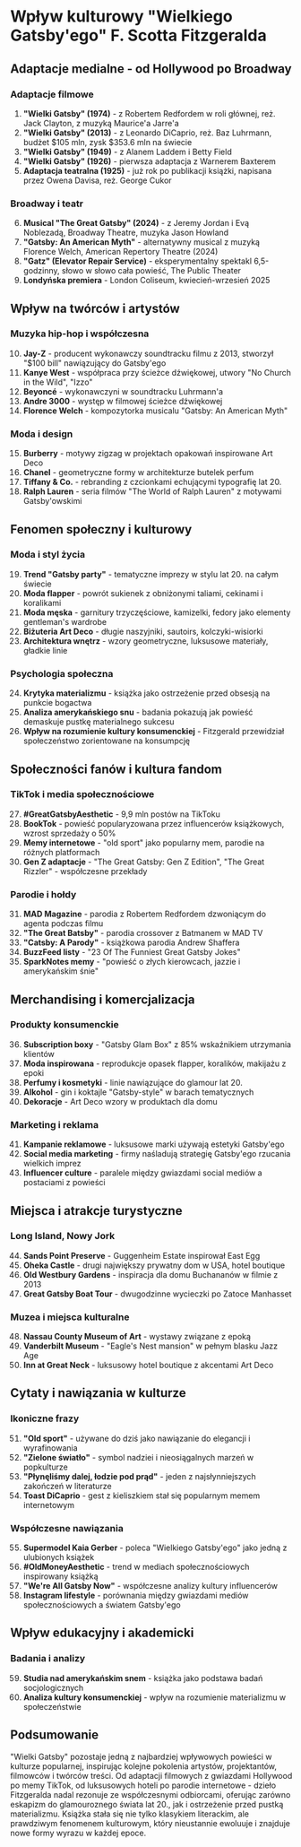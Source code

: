 # Wpływ kulturowy "Wielkiego Gatsby'ego" F. Scotta Fitzgeralda

## Adaptacje medialne - od Hollywood po Broadway

### Adaptacje filmowe
1. **"Wielki Gatsby" (1974)** - z Robertem Redfordem w roli głównej, reż. Jack Clayton, z muzyką Maurice'a Jarre'a
2. **"Wielki Gatsby" (2013)** - z Leonardo DiCaprio, reż. Baz Luhrmann, budżet $105 mln, zysk $353.6 mln na świecie
3. **"Wielki Gatsby" (1949)** - z Alanem Laddem i Betty Field
4. **"Wielki Gatsby" (1926)** - pierwsza adaptacja z Warnerem Baxterem
5. **Adaptacja teatralna (1925)** - już rok po publikacji książki, napisana przez Owena Davisa, reż. George Cukor

### Broadway i teatr
6. **Musical "The Great Gatsby" (2024)** - z Jeremy Jordan i Evą Noblezadą, Broadway Theatre, muzyka Jason Howland
7. **"Gatsby: An American Myth"** - alternatywny musical z muzyką Florence Welch, American Repertory Theatre (2024)
8. **"Gatz" (Elevator Repair Service)** - eksperymentalny spektakl 6,5-godzinny, słowo w słowo cała powieść, The Public Theater
9. **Londyńska premiera** - London Coliseum, kwiecień-wrzesień 2025

## Wpływ na twórców i artystów

### Muzyka hip-hop i współczesna
10. **Jay-Z** - producent wykonawczy soundtracku filmu z 2013, stworzył "$100 bill" nawiązujący do Gatsby'ego
11. **Kanye West** - współpraca przy ścieżce dźwiękowej, utwory "No Church in the Wild", "Izzo"
12. **Beyoncé** - wykonawczyni w soundtracku Luhrmann'a
13. **Andre 3000** - występ w filmowej ścieżce dźwiękowej
14. **Florence Welch** - kompozytorka musicalu "Gatsby: An American Myth"

### Moda i design
15. **Burberry** - motywy zigzag w projektach opakowań inspirowane Art Deco
16. **Chanel** - geometryczne formy w architekturze butelek perfum
17. **Tiffany & Co.** - rebranding z czcionkami echującymi typografię lat 20.
18. **Ralph Lauren** - seria filmów "The World of Ralph Lauren" z motywami Gatsby'owskimi

## Fenomen społeczny i kulturowy

### Moda i styl życia
19. **Trend "Gatsby party"** - tematyczne imprezy w stylu lat 20. na całym świecie
20. **Moda flapper** - powrót sukienek z obniżonymi taliami, cekinami i koralikami
21. **Moda męska** - garnitury trzyczęściowe, kamizelki, fedory jako elementy gentleman's wardrobe
22. **Biżuteria Art Deco** - długie naszyjniki, sautoirs, kolczyki-wisiorki
23. **Architektura wnętrz** - wzory geometryczne, luksusowe materiały, gładkie linie

### Psychologia społeczna
24. **Krytyka materializmu** - książka jako ostrzeżenie przed obsesją na punkcie bogactwa
25. **Analiza amerykańskiego snu** - badania pokazują jak powieść demaskuje pustkę materialnego sukcesu
26. **Wpływ na rozumienie kultury konsumenckiej** - Fitzgerald przewidział społeczeństwo zorientowane na konsumpcję

## Społeczności fanów i kultura fandom

### TikTok i media społecznościowe
27. **#GreatGatsbyAesthetic** - 9,9 mln postów na TikToku
28. **BookTok** - powieść popularyzowana przez influencerów książkowych, wzrost sprzedaży o 50%
29. **Memy internetowe** - "old sport" jako popularny mem, parodie na różnych platformach
30. **Gen Z adaptacje** - "The Great Gatsby: Gen Z Edition", "The Great Rizzler" - współczesne przekłady

### Parodie i hołdy
31. **MAD Magazine** - parodia z Robertem Redfordem dzwoniącym do agenta podczas filmu
32. **"The Great Batsby"** - parodia crossover z Batmanem w MAD TV
33. **"Catsby: A Parody"** - książkowa parodia Andrew Shaffera
34. **BuzzFeed listy** - "23 Of The Funniest Great Gatsby Jokes"
35. **SparkNotes memy** - "powieść o złych kierowcach, jazzie i amerykańskim śnie"

## Merchandising i komercjalizacja

### Produkty konsumenckie
36. **Subscription boxy** - "Gatsby Glam Box" z 85% wskaźnikiem utrzymania klientów
37. **Moda inspirowana** - reprodukcje opasek flapper, koralików, makijażu z epoki
38. **Perfumy i kosmetyki** - linie nawiązujące do glamour lat 20.
39. **Alkohol** - gin i koktajle "Gatsby-style" w barach tematycznych
40. **Dekoracje** - Art Deco wzory w produktach dla domu

### Marketing i reklama
41. **Kampanie reklamowe** - luksusowe marki używają estetyki Gatsby'ego
42. **Social media marketing** - firmy naśladują strategię Gatsby'ego rzucania wielkich imprez
43. **Influencer culture** - paralele między gwiazdami social mediów a postaciami z powieści

## Miejsca i atrakcje turystyczne

### Long Island, Nowy Jork
44. **Sands Point Preserve** - Guggenheim Estate inspirował East Egg
45. **Oheka Castle** - drugi największy prywatny dom w USA, hotel boutique
46. **Old Westbury Gardens** - inspiracja dla domu Buchananów w filmie z 2013
47. **Great Gatsby Boat Tour** - dwugodzinne wycieczki po Zatoce Manhasset

### Muzea i miejsca kulturalne
48. **Nassau County Museum of Art** - wystawy związane z epoką
49. **Vanderbilt Museum** - "Eagle's Nest mansion" w pełnym blasku Jazz Age
50. **Inn at Great Neck** - luksusowy hotel boutique z akcentami Art Deco

## Cytaty i nawiązania w kulturze

### Ikoniczne frazy
51. **"Old sport"** - używane do dziś jako nawiązanie do elegancji i wyrafinowania
52. **"Zielone światło"** - symbol nadziei i nieosiągalnych marzeń w popkulturze
53. **"Płynęliśmy dalej, łodzie pod prąd"** - jeden z najsłynniejszych zakończeń w literaturze
54. **Toast DiCaprio** - gest z kieliszkiem stał się popularnym memem internetowym

### Współczesne nawiązania
55. **Supermodel Kaia Gerber** - poleca "Wielkiego Gatsby'ego" jako jedną z ulubionych książek
56. **#OldMoneyAesthetic** - trend w mediach społecznościowych inspirowany książką
57. **"We're All Gatsby Now"** - współczesne analizy kultury influencerów
58. **Instagram lifestyle** - porównania między gwiazdami mediów społecznościowych a światem Gatsby'ego

## Wpływ edukacyjny i akademicki

### Badania i analizy
59. **Studia nad amerykańskim snem** - książka jako podstawa badań socjologicznych
60. **Analiza kultury konsumenckiej** - wpływ na rozumienie materializmu w społeczeństwie

## Podsumowanie

"Wielki Gatsby" pozostaje jedną z najbardziej wpływowych powieści w kulturze popularnej, inspirując kolejne pokolenia artystów, projektantów, filmowców i twórców treści. Od adaptacji filmowych z gwiazdami Hollywood po memy TikTok, od luksusowych hoteli po parodie internetowe - dzieło Fitzgeralda nadal rezonuje ze współczesnymi odbiorcami, oferując zarówno eskapizm do glamouroznego świata lat 20., jak i ostrzeżenie przed pustką materializmu. Książka stała się nie tylko klasykiem literackim, ale prawdziwym fenomenem kulturowym, który nieustannie ewoluuje i znajduje nowe formy wyrazu w każdej epoce.